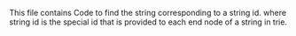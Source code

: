 This file contains Code to find the string corresponding to a string id.
where string id is the special id that is provided to each end node of a string in trie.
